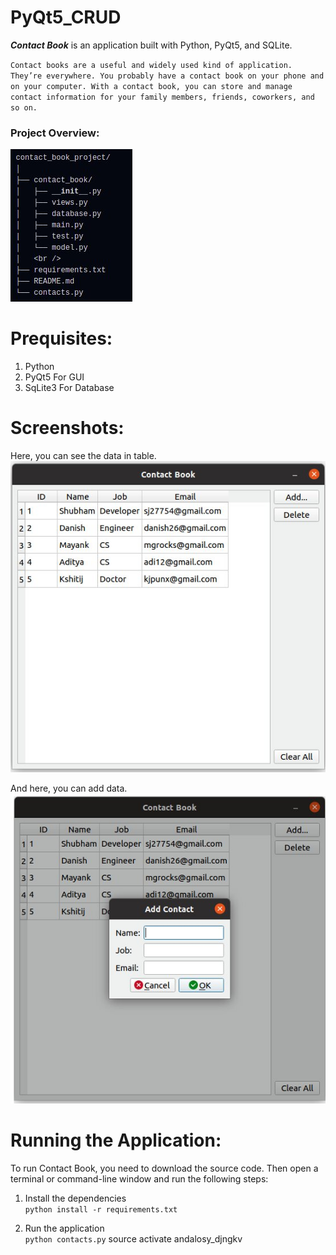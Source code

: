 # PyQt5_CRUD  

***Contact Book*** is an application built with Python, PyQt5, and SQLite.  

`Contact books are a useful and widely used kind of application. They’re everywhere. You probably have a contact book on your phone and on your computer. With a contact book, you can store and manage contact information for your family members, friends, coworkers, and so on.`

### Project Overview: 

![Image](https://github.com/shubhamjain31/PyQt5_CRUD/blob/main/Screenshots/project_overview.jpg)  

# Prequisites:  
1) Python  
2) PyQt5 For GUI  
3) SqLite3 For Database  

# Screenshots:  

Here, you can see the data in table.  
![DISPLAY](https://github.com/shubhamjain31/PyQt5_CRUD/blob/main/Screenshots/display.jpg)  

And here, you can add data.  
![DISPLAY](https://github.com/shubhamjain31/PyQt5_CRUD/blob/main/Screenshots/add.jpg)   

# Running the Application:
To run Contact Book, you need to download the source code. Then open a terminal or command-line window and run the following steps:

1) Install the dependencies  
`python install -r requirements.txt`  

2) Run the application  
`python contacts.py`
source activate andalosy_djngkv